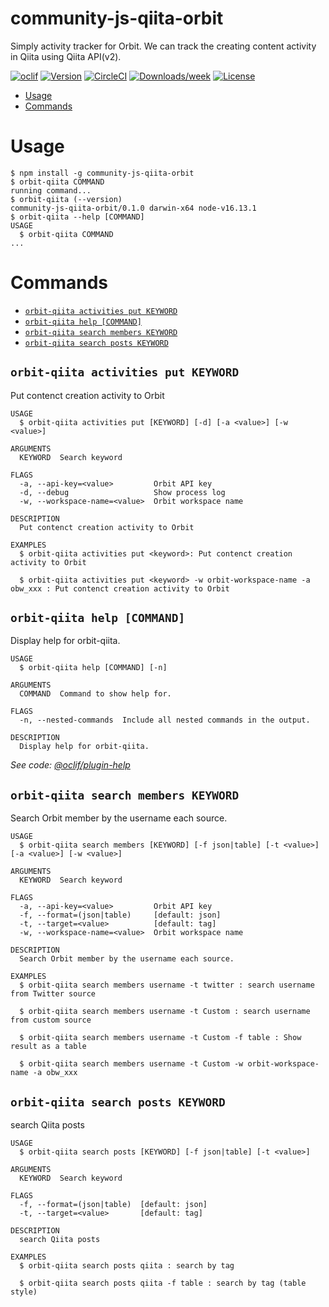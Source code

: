 community-js-qiita-orbit 
=================

Simply activity tracker for Orbit.
We can track the creating content activity in Qiita using Qiita API(v2).

[![oclif](https://img.shields.io/badge/cli-oclif-brightgreen.svg)](https://oclif.io)
[![Version](https://img.shields.io/npm/v/oclif-hello-world.svg)](https://npmjs.org/package/oclif-hello-world)
[![CircleCI](https://circleci.com/gh/oclif/hello-world/tree/main.svg?style=shield)](https://circleci.com/gh/oclif/hello-world/tree/main)
[![Downloads/week](https://img.shields.io/npm/dw/oclif-hello-world.svg)](https://npmjs.org/package/oclif-hello-world)
[![License](https://img.shields.io/npm/l/oclif-hello-world.svg)](https://github.com/oclif/hello-world/blob/main/package.json)

<!-- toc -->
* [Usage](#usage)
* [Commands](#commands)
<!-- tocstop -->
# Usage
<!-- usage -->
```sh-session
$ npm install -g community-js-qiita-orbit
$ orbit-qiita COMMAND
running command...
$ orbit-qiita (--version)
community-js-qiita-orbit/0.1.0 darwin-x64 node-v16.13.1
$ orbit-qiita --help [COMMAND]
USAGE
  $ orbit-qiita COMMAND
...
```
<!-- usagestop -->
# Commands
<!-- commands -->
* [`orbit-qiita activities put KEYWORD`](#orbit-qiita-activities-put-keyword)
* [`orbit-qiita help [COMMAND]`](#orbit-qiita-help-command)
* [`orbit-qiita search members KEYWORD`](#orbit-qiita-search-members-keyword)
* [`orbit-qiita search posts KEYWORD`](#orbit-qiita-search-posts-keyword)

## `orbit-qiita activities put KEYWORD`

Put contenct creation activity to Orbit

```
USAGE
  $ orbit-qiita activities put [KEYWORD] [-d] [-a <value>] [-w <value>]

ARGUMENTS
  KEYWORD  Search keyword

FLAGS
  -a, --api-key=<value>         Orbit API key
  -d, --debug                   Show process log
  -w, --workspace-name=<value>  Orbit workspace name

DESCRIPTION
  Put contenct creation activity to Orbit

EXAMPLES
  $ orbit-qiita activities put <keyword>: Put contenct creation activity to Orbit

  $ orbit-qiita activities put <keyword> -w orbit-workspace-name -a obw_xxx : Put contenct creation activity to Orbit
```

## `orbit-qiita help [COMMAND]`

Display help for orbit-qiita.

```
USAGE
  $ orbit-qiita help [COMMAND] [-n]

ARGUMENTS
  COMMAND  Command to show help for.

FLAGS
  -n, --nested-commands  Include all nested commands in the output.

DESCRIPTION
  Display help for orbit-qiita.
```

_See code: [@oclif/plugin-help](https://github.com/oclif/plugin-help/blob/v5.1.10/src/commands/help.ts)_

## `orbit-qiita search members KEYWORD`

Search Orbit member by the username each source.

```
USAGE
  $ orbit-qiita search members [KEYWORD] [-f json|table] [-t <value>] [-a <value>] [-w <value>]

ARGUMENTS
  KEYWORD  Search keyword

FLAGS
  -a, --api-key=<value>         Orbit API key
  -f, --format=(json|table)     [default: json]
  -t, --target=<value>          [default: tag]
  -w, --workspace-name=<value>  Orbit workspace name

DESCRIPTION
  Search Orbit member by the username each source.

EXAMPLES
  $ orbit-qiita search members username -t twitter : search username from Twitter source

  $ orbit-qiita search members username -t Custom : search username from custom source

  $ orbit-qiita search members username -t Custom -f table : Show result as a table

  $ orbit-qiita search members username -t Custom -w orbit-workspace-name -a obw_xxx
```

## `orbit-qiita search posts KEYWORD`

search Qiita posts

```
USAGE
  $ orbit-qiita search posts [KEYWORD] [-f json|table] [-t <value>]

ARGUMENTS
  KEYWORD  Search keyword

FLAGS
  -f, --format=(json|table)  [default: json]
  -t, --target=<value>       [default: tag]

DESCRIPTION
  search Qiita posts

EXAMPLES
  $ orbit-qiita search posts qiita : search by tag

  $ orbit-qiita search posts qiita -f table : search by tag (table style)
```
<!-- commandsstop -->
